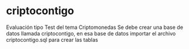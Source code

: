 # criptocontigo
Evaluación tipo Test del tema Criptomonedas
Se debe crear una base de datos llamada criptocontigo, en esa base de datos importar el archivo criptocontigo.sql para crear las tablas

